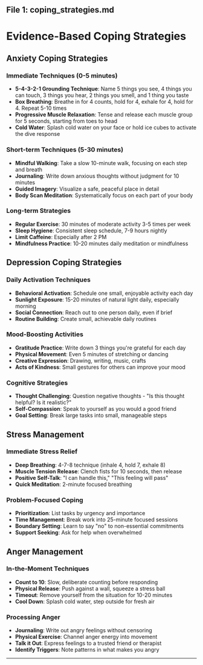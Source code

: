 

## File 1: coping_strategies.md

# Evidence-Based Coping Strategies

## Anxiety Coping Strategies

### Immediate Techniques (0-5 minutes)
- **5-4-3-2-1 Grounding Technique**: Name 5 things you see, 4 things you can touch, 3 things you hear, 2 things you smell, and 1 thing you taste
- **Box Breathing**: Breathe in for 4 counts, hold for 4, exhale for 4, hold for 4. Repeat 5-10 times
- **Progressive Muscle Relaxation**: Tense and release each muscle group for 5 seconds, starting from toes to head
- **Cold Water**: Splash cold water on your face or hold ice cubes to activate the dive response

### Short-term Techniques (5-30 minutes)
- **Mindful Walking**: Take a slow 10-minute walk, focusing on each step and breath
- **Journaling**: Write down anxious thoughts without judgment for 10 minutes
- **Guided Imagery**: Visualize a safe, peaceful place in detail
- **Body Scan Meditation**: Systematically focus on each part of your body

### Long-term Strategies
- **Regular Exercise**: 30 minutes of moderate activity 3-5 times per week
- **Sleep Hygiene**: Consistent sleep schedule, 7-9 hours nightly
- **Limit Caffeine**: Especially after 2 PM
- **Mindfulness Practice**: 10-20 minutes daily meditation or mindfulness

## Depression Coping Strategies

### Daily Activation Techniques
- **Behavioral Activation**: Schedule one small, enjoyable activity each day
- **Sunlight Exposure**: 15-20 minutes of natural light daily, especially morning
- **Social Connection**: Reach out to one person daily, even if brief
- **Routine Building**: Create small, achievable daily routines

### Mood-Boosting Activities
- **Gratitude Practice**: Write down 3 things you're grateful for each day
- **Physical Movement**: Even 5 minutes of stretching or dancing
- **Creative Expression**: Drawing, writing, music, crafts
- **Acts of Kindness**: Small gestures for others can improve your mood

### Cognitive Strategies
- **Thought Challenging**: Question negative thoughts - "Is this thought helpful? Is it realistic?"
- **Self-Compassion**: Speak to yourself as you would a good friend
- **Goal Setting**: Break large tasks into small, manageable steps

## Stress Management

### Immediate Stress Relief
- **Deep Breathing**: 4-7-8 technique (inhale 4, hold 7, exhale 8)
- **Muscle Tension Release**: Clench fists for 10 seconds, then release
- **Positive Self-Talk**: "I can handle this," "This feeling will pass"
- **Quick Meditation**: 2-minute focused breathing

### Problem-Focused Coping
- **Prioritization**: List tasks by urgency and importance
- **Time Management**: Break work into 25-minute focused sessions
- **Boundary Setting**: Learn to say "no" to non-essential commitments
- **Support Seeking**: Ask for help when overwhelmed

## Anger Management

### In-the-Moment Techniques
- **Count to 10**: Slow, deliberate counting before responding
- **Physical Release**: Push against a wall, squeeze a stress ball
- **Timeout**: Remove yourself from the situation for 10-20 minutes
- **Cool Down**: Splash cold water, step outside for fresh air

### Processing Anger
- **Journaling**: Write out angry feelings without censoring
- **Physical Exercise**: Channel anger energy into movement
- **Talk it Out**: Express feelings to a trusted friend or therapist
- **Identify Triggers**: Note patterns in what makes you angry

---





